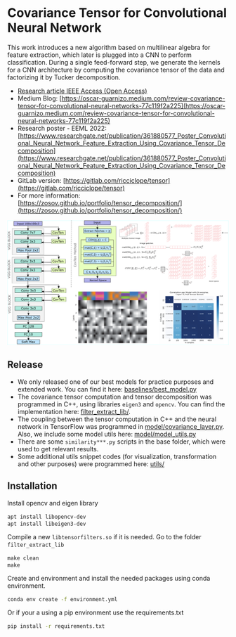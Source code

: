 # Covariance Tensor for Convolutional Neural Network

This work introduces a new algorithm based on multilinear algebra for feature extraction, which later is plugged into a CNN to perform classification. During a single feed-forward step, we generate the kernels for a CNN architecture by computing the covariance tensor of the data and factorizing it by Tucker decomposition.

* [Research article IEEE Access (Open Access)](https://ieeexplore.ieee.org/document/9416639)
* Medium Blog: [https://oscar-guarnizo.medium.com/review-covariance-tensor-for-convolutional-neural-networks-77c119f2a225](https://oscar-guarnizo.medium.com/review-covariance-tensor-for-convolutional-neural-networks-77c119f2a225)
* Research poster - EEML 2022: [https://www.researchgate.net/publication/361880577_Poster_Convolutional_Neural_Network_Feature_Extraction_Using_Covariance_Tensor_Decomposition](https://www.researchgate.net/publication/361880577_Poster_Convolutional_Neural_Network_Feature_Extraction_Using_Covariance_Tensor_Decomposition)
* GitLab version: [https://gitlab.com/ricciclope/tensor](https://gitlab.com/ricciclope/tensor)
* For more information: [https://zosov.github.io/portfolio/tensor_decomposition/](https://zosov.github.io/portfolio/tensor_decomposition/)

![](./assets/cov_ten.png)

## Release

* We only released one of our best models for practice purposes and extended work. You can find it here: [baselines/best_model.py](./baselines/best_model.py)
* The covariance tensor computation and tensor decomposition was programmed in C++, using libraries `eigen3` and `opencv`. You can find the implementation here: [filter_extract_lib/](./filter_extract_lib/).
* The coupling between the tensor computation in C++ and the neural network in TensorFlow was programmed in [model/covariance_layer.py](./model/covariance_layer.py). Also, we include some model utils here: [model/model_utils.py](./model/model_utils.py)
* There are some `similarity***.py` scripts in the base folder, which were used to get relevant results.
* Some additional utils snippet codes (for visualization, transformation and other purposes) were programmed here: [utils/](./utils/)

## Installation

Install opencv and eigen library

```
apt install libopencv-dev
apt install libeigen3-dev
```

Compile a new `libtensorfilters.so` if it is needed. Go to the folder `filter_extract_lib`

```
make clean
make
```

Create and environment and install the needed packages using conda environment.

```bash
conda env create -f environment.yml
```

Or if your a using a pip environment use the requirements.txt
```bash
pip install -r requirements.txt
```

